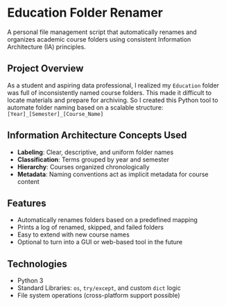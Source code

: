 # Education Folder Renamer

A personal file management script that automatically renames and organizes academic course folders using consistent Information Architecture (IA) principles.

## Project Overview

As a student and aspiring data professional, I realized my `Education` folder was full of inconsistently named course folders. This made it difficult to locate materials and prepare for archiving. So I created this Python tool to automate folder naming based on a scalable structure:  
`[Year]_[Semester]_[Course_Name]`

## Information Architecture Concepts Used

- **Labeling**: Clear, descriptive, and uniform folder names
- **Classification**: Terms grouped by year and semester
- **Hierarchy**: Courses organized chronologically
- **Metadata**: Naming conventions act as implicit metadata for course content

## Features

- Automatically renames folders based on a predefined mapping
- Prints a log of renamed, skipped, and failed folders
- Easy to extend with new course names
- Optional to turn into a GUI or web-based tool in the future

## Technologies

- Python 3
- Standard Libraries: `os`, `try/except`, and custom `dict` logic
- File system operations (cross-platform support possible)


